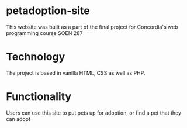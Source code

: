 # petadoption-site
This website was built as a part of the final project for Concordia's web programming course SOEN 287

# Technology
The project is based in vanilla HTML, CSS as well as PHP.

# Functionality
Users can use this site to put pets up for adoption, or find a pet that they can adopt